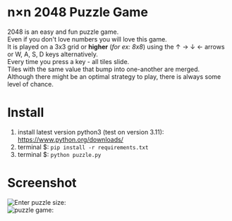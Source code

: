 # n×n 2048 Puzzle Game
2048 is an easy and fun puzzle game.<br>
Even if you don't love numbers you will love this game.<br>
It is played on a 3x3 grid or **higher** (*for ex: 8x8*) using the ↑ → ↓ ← arrows or W, A, S, D keys alternatively.<br>
Every time you press a key - all tiles slide.<br>
Tiles with the same value that bump into one-another are merged.<br>
Although there might be an optimal strategy to play, there is always some level of chance.<br>

# Install
 1. install latest version python3 (test on version 3.11): <https://www.python.org/downloads/> <br>
 2. terminal $: `pip install -r requirements.txt`<br>
 3. terminal $: `python puzzle.py` <br>

 # Screenshot
![Enter puzzle size:](../media/images/1.png?raw=true) <br>
![puzzle game:](../media/images/2.png?raw=true)<br>
